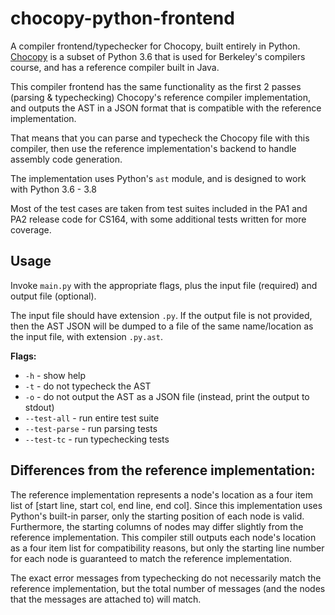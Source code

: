 # chocopy-python-frontend

A compiler frontend/typechecker for Chocopy, built entirely in Python. [Chocopy](https://chocopy.org/) is a subset of Python 3.6 that is used for Berkeley's compilers course, and has a reference compiler built in Java.

This compiler frontend has the same functionality as the first 2 passes (parsing & typechecking) Chocopy's reference compiler implementation, and outputs the AST in a JSON format that is compatible with the reference implementation. 

That means that you can parse and typecheck the Chocopy file with this compiler, then use the reference implementation's backend to handle assembly code generation.

The implementation uses Python's `ast` module, and is designed to work with Python 3.6 - 3.8

Most of the test cases are taken from test suites included in the PA1 and PA2 release code for CS164, with some additional tests written for more coverage.

## Usage

Invoke `main.py` with the appropriate flags, plus the input file (required) and output file (optional). 

The input file should have extension `.py`. If the output file is not provided, then the AST JSON will be dumped to a file of the same name/location as the input file, with extension `.py.ast`.

**Flags:**

- `-h` - show help
- `-t` - do not typecheck the AST
- `-o` - do not output the AST as a JSON file (instead, print the output to stdout)
- `--test-all` - run entire test suite
- `--test-parse` - run parsing tests
- `--test-tc` - run typechecking tests

## Differences from the reference implementation:

The reference implementation represents a node's location as a four item list of \[start line, start col, end line, end col]. Since this implementation uses Python's built-in parser, only the starting position of each node is valid. Furthermore, the starting columns of nodes may differ slightly from the reference implementation. This compiler still outputs each node's location as a four item list for compatibility reasons, but only the starting line number for each node is guaranteed to match the reference implementation.

The exact error messages from typechecking do not necessarily match the reference implementation, but the total number of messages (and the nodes that the messages are attached to) will match.

